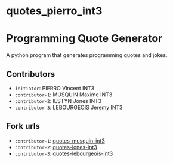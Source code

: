 # quotes_pierro_int3

# Programming Quote Generator

A python program that generates programming quotes and jokes.

## Contributors
- `initiator`: PIERRO Vincent INT3
- `contributor-1`: MUSQUIN Maxime INT3
- `contributor-2`: IESTYN Jones INT3
- `contributor-3`: LEBOURGEOIS Jeremy INT3

## Fork urls
- `contributor-1`: [quotes-musquin-int3](url-1)
- `contributor-2`: [quotes-jones-int3](url-2)
- `contributor-3`: [quotes-lebourgeois-int3](url-3)
